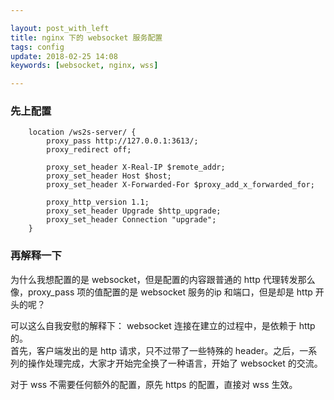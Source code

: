 ```yaml
---

layout: post_with_left
title: nginx 下的 websocket 服务配置
tags: config
update: 2018-02-25 14:08
keywords: [websocket, nginx, wss]

---
```



### 先上配置

```
    location /ws2s-server/ {
        proxy_pass http://127.0.0.1:3613/;
        proxy_redirect off;

        proxy_set_header X-Real-IP $remote_addr;
        proxy_set_header Host $host;
        proxy_set_header X-Forwarded-For $proxy_add_x_forwarded_for;

        proxy_http_version 1.1;
        proxy_set_header Upgrade $http_upgrade;
        proxy_set_header Connection "upgrade";
    }
```

### 再解释一下

为什么我想配置的是 websocket，但是配置的内容跟普通的 http 代理转发那么像，proxy_pass 项的值配置的是 websocket 服务的ip 和端口，但是却是 http 开头的呢？     

可以这么自我安慰的解释下： websocket 连接在建立的过程中，是依赖于 http 的。    
首先，客户端发出的是 http 请求，只不过带了一些特殊的 header。之后，一系列的操作处理完成，大家才开始完全换了一种语言，开始了 websocket 的交流。     

对于 wss 不需要任何额外的配置，原先 https 的配置，直接对 wss 生效。      